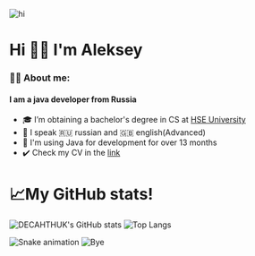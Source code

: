 ![hi](https://capsule-render.vercel.app/api?type=waving&color=gradient&height=200&section=header&text=Hi!&fontSize=40)
# Hi 👋🏻 I'm Aleksey 
### 👨‍💻 About me:
#### I am a java developer from Russia
- 🎓 I’m obtaining a bachelor's degree in CS at <a href = "https://nnov.hse.ru/en/ba/se/">HSE University</a>
- 🎤 I speak 🇷🇺 russian and 🇬🇧 english(Advanced)
- 🤖 I'm using Java for development for over 13 months
- ✔️ Check my CV in the <a href="https://hh.ru/resume/6814df80ff0b6ab41f0039ed1f374c51455169">link</a>

# 📈My GitHub stats!

![DECAHTHUK's GitHub stats](https://github-readme-stats.vercel.app/api?username=DECAHTHUK&theme=transparent)
![Top Langs](https://github-readme-stats.vercel.app/api/top-langs/?username=DECAHTHUK&theme=transparent)

![Snake animation](https://github.com/thepiyushmalhotra/thepiyushmalhotra/blob/output/github-contribution-grid-snake.svg)
![Bye](https://capsule-render.vercel.app/api?type=waving&color=gradient&height=100&section=footer)
